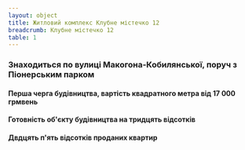 ```yaml
---
layout: object
title: Житловий комплекс Клубне містечко 12
breadcrumb: Клубне містечко 12
table: 1
---
```


### Знаходиться по вулиці Макогона-Кобилянської, поруч з Піонерським парком

#### Перша черга будівництва, вартість квадратного метра від 17 000 грмвень

#### Готовність об'єкту будівництва на тридцять відсотків

#### Двдцять п'ять відсотків проданих квартир
